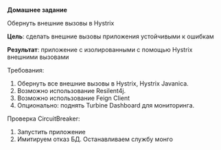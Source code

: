 **Домашнее задание**

Обернуть внешние вызовы в Hystrix

**Цель**:      сделать внешние вызовы приложения устойчивыми к ошибкам

**Результат**: приложение с изолированными с помощью Hystrix внешними вызовами

Требования:
1. Обернуть все внешние вызовы в Hystrix, Hystrix Javanica.
2. Возможно использование Resilent4j.
3. Возможно использование Feign Client
4. Опционально: поднять Turbine Dashboard для мониторинга.

Проверка CircuitBreaker:
1. Запустить приложение
2. Имитируем отказ БД. Останавливаем службу монго